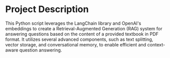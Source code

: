 # Project Description
This Python script leverages the LangChain library and OpenAI's embeddings to create a Retrieval-Augmented Generation (RAG) system for answering questions based on the content of a provided textbook in PDF format. It utilizes several advanced components, such as text splitting, vector storage, and conversational memory, to enable efficient and context-aware question answering.
